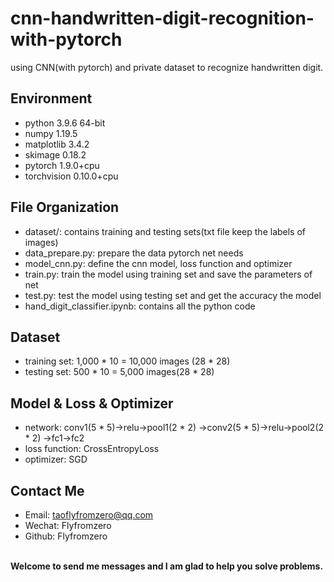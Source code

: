 # cnn-handwritten-digit-recognition-with-pytorch
using CNN(with pytorch) and private dataset to recognize handwritten digit.

## Environment
+ python 3.9.6 64-bit
+ numpy 1.19.5
+ matplotlib 3.4.2
+ skimage 0.18.2
+ pytorch 1.9.0+cpu
+ torchvision 0.10.0+cpu

## File Organization
+ dataset/: contains training and testing sets(txt file keep the labels of images) 
+ data_prepare.py: prepare the data pytorch net needs
+ model_cnn.py: define the cnn model, loss function and optimizer
+ train.py: train the model using training set and save the parameters of net
+ test.py: test the model using testing set and get the accuracy the model
+ hand_digit_classifier.ipynb: contains all the python code

## Dataset
+ training set: 1,000 * 10 = 10,000 images (28 * 28)
+ testing set: 500 * 10 = 5,000 images(28 * 28)

## Model & Loss & Optimizer
+ network:
conv1(5 * 5)->relu->pool1(2 * 2)
->conv2(5 * 5)->relu->pool2(2 * 2)
->fc1->fc2
+ loss function: CrossEntropyLoss
+ optimizer: SGD

## Contact Me
+ Email: taoflyfromzero@qq.com
+ Wechat: Flyfromzero
+ Github: Flyfromzero

<br>**Welcome to send me messages and I am glad to help you solve problems.**
